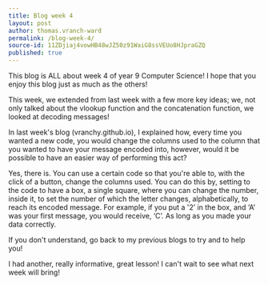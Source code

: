 ```yaml
---
title: Blog week 4
layout: post
author: thomas.vranch-ward
permalink: /blog-week-4/
source-id: 11ZDjiaj4vowHB48wJZ50z91WaiG8ssVEUo8HJpraGZQ
published: true
---
```

This blog is ALL about week 4 of year 9 Computer Science! I hope that you enjoy this blog just as much as the others! 

This week, we extended from last week with a few more key ideas; we, not only talked about the vlookup function and the concatenation function, we looked at decoding messages! 

In last week's blog (vranchy.github.io), I explained how, every time you wanted a new code, you would change the columns used to the column that you wanted to have your message encoded into, however, would it be possible to have an easier way of performing this act? 

Yes, there is. You can use a certain code so that you're able to, with the click of a button, change the columns used. You can do this by, setting to the code to have a box, a single square, where you can change the number, inside it, to set the number of which the letter changes, alphabetically, to reach its encoded message. For example, if you put a '2’ in the box, and ‘A’ was your first message, you would receive, ‘C’. As long as you made your data correctly.

If you don't understand, go back to my previous blogs to try and to help you!

I had another, really informative, great lesson! I can't wait to see what next week will bring!

